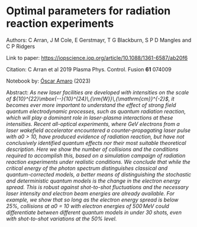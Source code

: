 # Optimal parameters for radiation reaction experiments

Authors:  C Arran, J M Cole, E Gerstmayr, T G Blackburn, S P D Mangles and C P Ridgers

Link to paper: https://iopscience.iop.org/article/10.1088/1361-6587/ab20f6

Citation: C Arran et al 2019 Plasma Phys. Control. Fusion **61** 074009

Notebook by: [Óscar Amaro](https://github.com/OsAmaro) (2023)


Abstract: _As new laser facilities are developed with intensities on the scale of ${10}^{22}\mbox{--}{10}^{24}\,{\rm{W}}\,{\mathrm{cm}}^{-2}$, it becomes ever more important to understand the effect of strong field quantum electrodynamic processes, such as quantum radiation reaction, which will play a dominant role in laser-plasma interactions at these intensities. Recent all-optical experiments, where GeV electrons from a laser wakefield accelerator encountered a counter-propagating laser pulse with a0 > 10, have produced evidence of radiation reaction, but have not conclusively identified quantum effects nor their most suitable theoretical description. Here we show the number of collisions and the conditions required to accomplish this, based on a simulation campaign of radiation reaction experiments under realistic conditions. We conclude that while the critical energy of the photon spectrum distinguishes classical and quantum-corrected models, a better means of distinguishing the stochastic and deterministic quantum models is the change in the electron energy spread. This is robust against shot-to-shot fluctuations and the necessary laser intensity and electron beam energies are already available. For example, we show that so long as the electron energy spread is below 25%, collisions at a0 = 10 with electron energies of $500\,\mathrm{MeV}$ could differentiate between different quantum models in under 30 shots, even with shot-to-shot variations at the 50% level._
